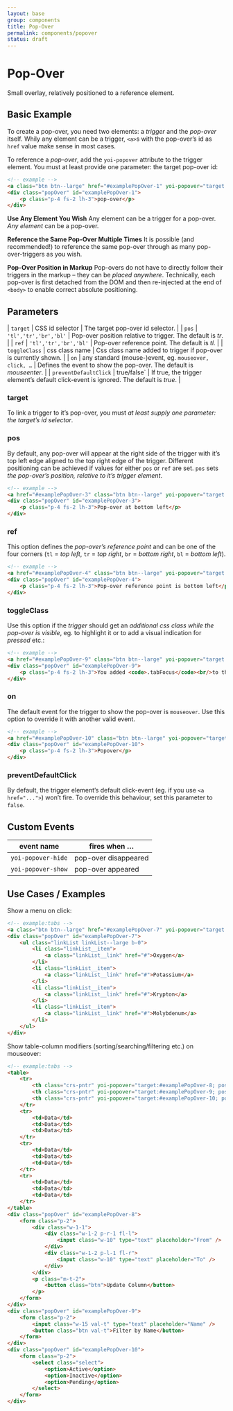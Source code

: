 ```yaml
---
layout: base
group: components
title: Pop-Over
permalink: components/popover
status: draft
---
```


# Pop-Over

<p class="intro">Small overlay, relatively positioned to a reference element.</p>

## Basic Example

To create a pop-over, you need two elements: a *trigger* and the *pop-over* itself. Whily any element can be a trigger, `<a>`s with the pop-over’s id as `href` value make sense in most cases.

To reference a *pop-over*, add the `yoi-popover` attribute to the trigger element. You must at least provide one parameter: the target pop-over id:

```html
<!-- example -->
<a class="btn btn--large" href="#examplePopOver-1" yoi-popover="target:#examplePopOver-1;" tabindex="0">Show pop-over</a>
<div class="popOver" id="examplePopOver-1">
    <p class="p-4 fs-2 lh-3">pop-over</p>
</div>
```

<p class="hint"><b>Use Any Element You Wish</b> Any element can be a trigger for a pop-over. <em>Any element</em> can be a pop-over.</p>
<p class="hint"><b>Reference the Same Pop-Over Multiple Times</b> It is possible (and recommended!) to reference the same pop-over through as many pop-over-triggers as you wish.</p>
<p class="hint"><b>Pop-Over Position in Markup</b> Pop-overs do not have to directly follow their triggers in the markup – they can be <em>placed anywhere</em>. Technically, each pop-over is first detached from the DOM and then re-injected at the end of <code>&lt;body&gt;</code> to enable correct absolute positioning.</p>

## Parameters

| `target`              | CSS id selector                                       | The target pop-over id selector.                                                      |
| `pos`                 | `'tl','tr','br','bl'`                                 | Pop-over position relative to trigger. The default is _tr_.                           |
| `ref`                 | `'tl','tr','br','bl'`                                 | Pop-over reference point. The default is _tl_.                                        |
| `toggleClass`         | css class name                                        | Css class name added to trigger if pop-over is currently shown.                       |
| `on`                  | any standard (mouse-)event, eg. `mouseover, click, …` | Defines the event to show the pop-over. The default is _mouseenter_.                  |
| `preventDefaultClick` | true/false`                                           | If true, the trigger element’s default click-event is ignored. The default is _true_. |

### target

To link a trigger to it’s pop-over, you must *at least supply one parameter: the target’s id selector*.

### pos

By default, any pop-over will appear at the right side of the trigger with it’s top left edge aligned to the top right edge of the trigger. Different positioning can be achieved if values for either `pos` or `ref` are set. `pos` sets *the pop-over’s position, relative to it’s trigger element*.

```html
<!-- example -->
<a href="#examplePopOver-3" class="btn btn--large" yoi-popover="target:#examplePopOver-3; pos:bl;">Show pop-over</a>
<div class="popOver" id="examplePopOver-3">
    <p class="p-4 fs-2 lh-3">Pop-over at bottom left</p>
</div>
```

### ref

This option defines the *pop-over’s reference point* and can be one of the four corners (`tl` = *top left*, `tr` = *top right*, `br` = *bottom right*, `bl` = *bottom left*).

```html
<!-- example -->
<a href="#examplePopOver-4" class="btn btn--large" yoi-popover="target:#examplePopOver-4; ref:bl;">Show pop-over</a>
<div class="popOver" id="examplePopOver-4">
    <p class="p-4 fs-2 lh-3">Pop-over reference point is bottom left</p>
</div>
```

### toggleClass

Use this option if the *trigger* should get an *additional css class while the pop-over is visible*, eg. to highlight it or to add a visual indication for *pressed* etc.:

```html
<!-- example -->
<a href="#examplePopOver-9" class="btn btn--large" yoi-popover="target:#examplePopOver-9; toggleClass:tabFocus;">Show pop-over</a>
<div class="popOver" id="examplePopOver-9">
    <p class="p-4 fs-2 lh-3">You added <code>.tabFocus</code><br/>to the button element.</p>
</div>
```

### on

The default event for the trigger to show the pop-over is `mouseover`. Use this option to override it with another valid event.

```html
<!-- example -->
<a href="#examplePopOver-10" class="btn btn--large" yoi-popover="target:#examplePopOver-10; on:dblclick;">Show pop-over on double-click</a>
<div class="popOver" id="examplePopOver-10">
    <p class="p-4 fs-2 lh-3">Popover</p>
</div>
```

### preventDefaultClick

By default, the trigger element’s default click-event (eg. if you use `<a href="...">`) won’t fire. To override this behaviour, set this parameter to `false`.

## Custom Events

| event name         | fires when …         |
| ------------------ | -------------------- |
| `yoi-popover-hide` | pop-over disappeared |
| `yoi-popover-show` | pop-over appeared    |

## Use Cases / Examples

Show a menu on click:

```html
<!-- example:tabs -->
<a class="btn btn--large" href="#examplePopOver-7" yoi-popover="target:#examplePopOver-7; on:click;">Click for Menu</a>
<div class="popOver" id="examplePopOver-7">
    <ul class="linkList linkList--large b-0">
        <li class="linkList__item">
            <a class="linkList__link" href="#">Oxygen</a>
        </li>
        <li class="linkList__item">
            <a class="linkList__link" href="#">Potassium</a>
        </li>
        <li class="linkList__item">
            <a class="linkList__link" href="#">Krypton</a>
        </li>
        <li class="linkList__item">
            <a class="linkList__link" href="#">Molybdenum</a>
        </li>
    </ul>
</div>
```

Show table-column modifiers (sorting/searching/filtering etc.) on mouseover:

```html
<!-- example:tabs -->
<table>
    <tr>
        <th class="crs-pntr" yoi-popover="target:#examplePopOver-8; pos:bl;">Date</th>
        <th class="crs-pntr" yoi-popover="target:#examplePopOver-9; pos:bl;">Name</th>
        <th class="crs-pntr" yoi-popover="target:#examplePopOver-10; pos:bl;">Status</th>
    </tr>
    <tr>
        <td>Data</td>
        <td>Data</td>
        <td>Data</td>
    </tr>
    <tr>
        <td>Data</td>
        <td>Data</td>
        <td>Data</td>
    </tr>
    <tr>
        <td>Data</td>
        <td>Data</td>
        <td>Data</td>
    </tr>
</table>
<div class="popOver" id="examplePopOver-8">
    <form class="p-2">
        <div class="w-1-1">
            <div class="w-1-2 p-r-1 fl-l">
                <input class="w-10" type="text" placeholder="From" />
            </div>
            <div class="w-1-2 p-l-1 fl-r">
                <input class="w-10" type="text" placeholder="To" />
            </div>
        </div>
        <p class="m-t-2">
            <button class="btn">Update Column</button>
        </p>
    </form>
</div>
<div class="popOver" id="examplePopOver-9">
    <form class="p-2">
        <input class="w-15 val-t" type="text" placeholder="Name" />
        <button class="btn val-t">Filter by Name</button>
    </form>
</div>
<div class="popOver" id="examplePopOver-10">
    <form class="p-2">
        <select class="select">
            <option>Active</option>
            <option>Inactive</option>
            <option>Pending</option>
        </select>
    </form>
</div>
```
